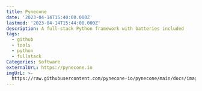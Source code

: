 ```yaml
---
title: Pynecone
date: '2023-04-14T15:40:00.000Z'
lastmod: '2023-04-14T15:44:00.000Z'
description: A full-stack Python framework with batteries included
tags:
  - github
  - tools
  - python
  - fullstack
Categories: Software
externalUrL: https://pynecone.io
imgUrL: >-
  https://raw.githubusercontent.com/pynecone-io/pynecone/main/docs/images/logo.svg
---
```

